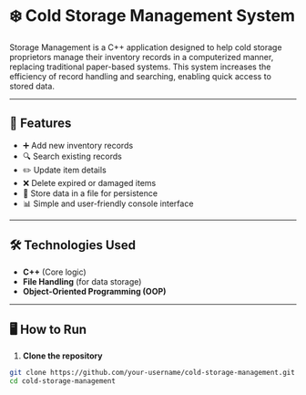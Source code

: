 # ❄️ Cold Storage Management System

Storage Management is a C++ application designed to help cold storage proprietors manage their inventory records in a computerized manner, replacing traditional paper-based systems. This system increases the efficiency of record handling and searching, enabling quick access to stored data.

---

## 🚀 Features

- ➕ Add new inventory records
- 🔍 Search existing records
- ✏️ Update item details
- ❌ Delete expired or damaged items
- 💾 Store data in a file for persistence
- 📊 Simple and user-friendly console interface


---

## 🛠️ Technologies Used

- **C++** (Core logic)
- **File Handling** (for data storage)
- **Object-Oriented Programming (OOP)**

---

## 🖥️ How to Run

1. **Clone the repository**

```bash
git clone https://github.com/your-username/cold-storage-management.git
cd cold-storage-management
